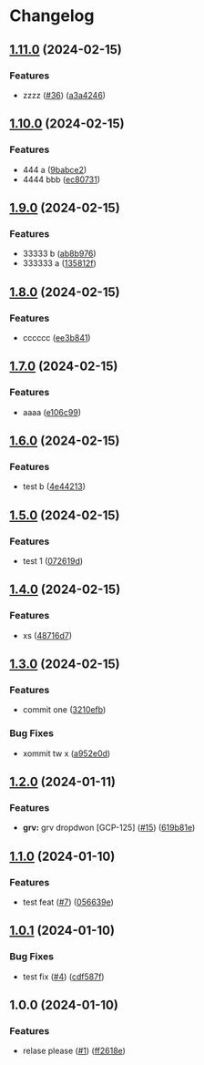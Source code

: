 # Changelog

## [1.11.0](https://github.com/zakeeul-gears/release-demo/compare/v1.10.0...v1.11.0) (2024-02-15)


### Features

* zzzz ([#36](https://github.com/zakeeul-gears/release-demo/issues/36)) ([a3a4246](https://github.com/zakeeul-gears/release-demo/commit/a3a4246dab73bc6d19e43f4865e94ff01e3f7c7b))

## [1.10.0](https://github.com/zakeeul-gears/release-demo/compare/v1.9.0...v1.10.0) (2024-02-15)


### Features

* 444 a ([9babce2](https://github.com/zakeeul-gears/release-demo/commit/9babce20938f5b702dc33339d26dbfc6cd35dd36))
* 4444 bbb ([ec80731](https://github.com/zakeeul-gears/release-demo/commit/ec8073198c6dd6c8724b68cfcaf43167592fca9a))

## [1.9.0](https://github.com/zakeeul-gears/release-demo/compare/v1.8.0...v1.9.0) (2024-02-15)


### Features

* 33333 b ([ab8b976](https://github.com/zakeeul-gears/release-demo/commit/ab8b976c590a54b45f5146502438272e41efab00))
* 333333 a ([135812f](https://github.com/zakeeul-gears/release-demo/commit/135812f93842be1eb2d3cb124389b12b8dc02e04))

## [1.8.0](https://github.com/zakeeul-gears/release-demo/compare/v1.7.0...v1.8.0) (2024-02-15)


### Features

* cccccc ([ee3b841](https://github.com/zakeeul-gears/release-demo/commit/ee3b841de943b38559b68fbef972eef497db9ad2))

## [1.7.0](https://github.com/zakeeul-gears/release-demo/compare/v1.6.0...v1.7.0) (2024-02-15)


### Features

* aaaa ([e106c99](https://github.com/zakeeul-gears/release-demo/commit/e106c99511867831fb1e3eb992665a1d99d2fb3e))

## [1.6.0](https://github.com/zakeeul-gears/release-demo/compare/v1.5.0...v1.6.0) (2024-02-15)


### Features

* test b ([4e44213](https://github.com/zakeeul-gears/release-demo/commit/4e44213c95ba4d7eabbc2a39977cf5715c4adcda))

## [1.5.0](https://github.com/zakeeul-gears/release-demo/compare/v1.4.0...v1.5.0) (2024-02-15)


### Features

* test 1 ([072619d](https://github.com/zakeeul-gears/release-demo/commit/072619d692a3e10d8b51fea8d026b57670d5bec1))

## [1.4.0](https://github.com/zakeeul-gears/release-demo/compare/v1.3.0...v1.4.0) (2024-02-15)


### Features

* xs ([48716d7](https://github.com/zakeeul-gears/release-demo/commit/48716d723f4b6b0a89540883e1a3805e1ee08e27))

## [1.3.0](https://github.com/zakeeul-gears/release-demo/compare/v1.2.0...v1.3.0) (2024-02-15)


### Features

* commit one ([3210efb](https://github.com/zakeeul-gears/release-demo/commit/3210efb5740b75cb30b28f17e89a5630e960cb12))


### Bug Fixes

* xommit tw x ([a952e0d](https://github.com/zakeeul-gears/release-demo/commit/a952e0d407b9aea2b0427489d61181c402924a56))

## [1.2.0](https://github.com/zakeeul-gears/release-demo/compare/v1.1.0...v1.2.0) (2024-01-11)


### Features

* **grv:** grv dropdwon [GCP-125] ([#15](https://github.com/zakeeul-gears/release-demo/issues/15)) ([619b81e](https://github.com/zakeeul-gears/release-demo/commit/619b81e6bfe0381bbe63886715bd1679656f6f78))

## [1.1.0](https://github.com/zakeeul-gears/release-demo/compare/v1.0.1...v1.1.0) (2024-01-10)


### Features

* test feat ([#7](https://github.com/zakeeul-gears/release-demo/issues/7)) ([056639e](https://github.com/zakeeul-gears/release-demo/commit/056639e33a8d2d70ef34cdc32adf85125610c7cc))

## [1.0.1](https://github.com/zakeeul-gears/release-demo/compare/v1.0.0...v1.0.1) (2024-01-10)


### Bug Fixes

* test fix ([#4](https://github.com/zakeeul-gears/release-demo/issues/4)) ([cdf587f](https://github.com/zakeeul-gears/release-demo/commit/cdf587fc5704c121f8dcceab3f025edda57af7cc))

## 1.0.0 (2024-01-10)


### Features

* relase please ([#1](https://github.com/zakeeul-gears/release-demo/issues/1)) ([ff2618e](https://github.com/zakeeul-gears/release-demo/commit/ff2618ebb628b4f1ff17d0b658163df9b4572593))
